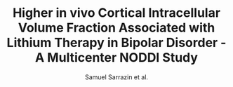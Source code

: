 ---
cat: gaia
subcat: ginkgo
bestof: false
author: Samuel Sarrazin et al.
title: Higher in vivo Cortical Intracellular Volume Fraction Associated with Lithium Therapy in Bipolar Disorder - A Multicenter NODDI Study
journal: Psychotherapy and Psychosomatics
year: 2019
type: article
url: https -//doi.org/10.1159/000498854
doi: 10.1159/000498854
---